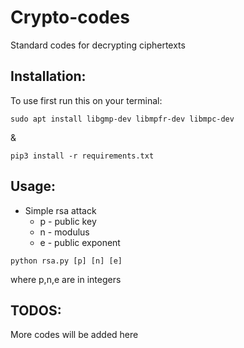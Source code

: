 # Crypto-codes


Standard codes for decrypting ciphertexts

## Installation:

To use first run this on your terminal:
```
sudo apt install libgmp-dev libmpfr-dev libmpc-dev
```
&
```
pip3 install -r requirements.txt
```
## Usage:

* Simple rsa attack
  * p - public key
  * n - modulus
  * e - public exponent
```
python rsa.py [p] [n] [e]
```
where p,n,e are in integers

## TODOS:

More codes will be added here
